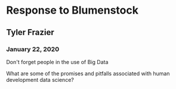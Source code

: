 # Response to Blumenstock
## Tyler Frazier
### January 22, 2020

Don't forget people in the use of Big Data

What are some of the promises and pitfalls associated with human development data science?
